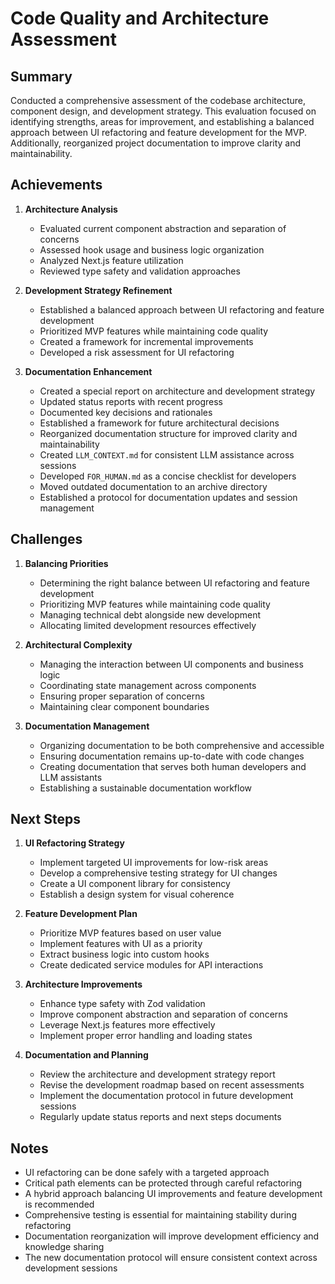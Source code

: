 # Code Quality and Architecture Assessment

## Summary
Conducted a comprehensive assessment of the codebase architecture, component design, and development strategy. This evaluation focused on identifying strengths, areas for improvement, and establishing a balanced approach between UI refactoring and feature development for the MVP. Additionally, reorganized project documentation to improve clarity and maintainability.

## Achievements

1. **Architecture Analysis**
   - Evaluated current component abstraction and separation of concerns
   - Assessed hook usage and business logic organization
   - Analyzed Next.js feature utilization
   - Reviewed type safety and validation approaches

2. **Development Strategy Refinement**
   - Established a balanced approach between UI refactoring and feature development
   - Prioritized MVP features while maintaining code quality
   - Created a framework for incremental improvements
   - Developed a risk assessment for UI refactoring

3. **Documentation Enhancement**
   - Created a special report on architecture and development strategy
   - Updated status reports with recent progress
   - Documented key decisions and rationales
   - Established a framework for future architectural decisions
   - Reorganized documentation structure for improved clarity and maintainability
   - Created `LLM_CONTEXT.md` for consistent LLM assistance across sessions
   - Developed `FOR_HUMAN.md` as a concise checklist for developers
   - Moved outdated documentation to an archive directory
   - Established a protocol for documentation updates and session management

## Challenges

1. **Balancing Priorities**
   - Determining the right balance between UI refactoring and feature development
   - Prioritizing MVP features while maintaining code quality
   - Managing technical debt alongside new development
   - Allocating limited development resources effectively

2. **Architectural Complexity**
   - Managing the interaction between UI components and business logic
   - Coordinating state management across components
   - Ensuring proper separation of concerns
   - Maintaining clear component boundaries

3. **Documentation Management**
   - Organizing documentation to be both comprehensive and accessible
   - Ensuring documentation remains up-to-date with code changes
   - Creating documentation that serves both human developers and LLM assistants
   - Establishing a sustainable documentation workflow

## Next Steps

1. **UI Refactoring Strategy**
   - Implement targeted UI improvements for low-risk areas
   - Develop a comprehensive testing strategy for UI changes
   - Create a UI component library for consistency
   - Establish a design system for visual coherence

2. **Feature Development Plan**
   - Prioritize MVP features based on user value
   - Implement features with UI as a priority
   - Extract business logic into custom hooks
   - Create dedicated service modules for API interactions

3. **Architecture Improvements**
   - Enhance type safety with Zod validation
   - Improve component abstraction and separation of concerns
   - Leverage Next.js features more effectively
   - Implement proper error handling and loading states

4. **Documentation and Planning**
   - Review the architecture and development strategy report
   - Revise the development roadmap based on recent assessments
   - Implement the documentation protocol in future development sessions
   - Regularly update status reports and next steps documents

## Notes
- UI refactoring can be done safely with a targeted approach
- Critical path elements can be protected through careful refactoring
- A hybrid approach balancing UI improvements and feature development is recommended
- Comprehensive testing is essential for maintaining stability during refactoring
- Documentation reorganization will improve development efficiency and knowledge sharing
- The new documentation protocol will ensure consistent context across development sessions 
